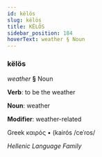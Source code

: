 ```yaml
---
id: këlös
slug: këlös
title: KËLÖS
sidebar_position: 184
hoverText: weather § Noun
---
```


### këlös

*weather* **§** Noun

**Verb**: to be the weather

**Noun**: weather

**Modifier**: weather-related

Greek καιρός • (kairós /ceˈɾos/

*Hellenic Language Family*
